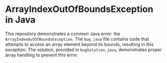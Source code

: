 # ArrayIndexOutOfBoundsException in Java

This repository demonstrates a common Java error: the `ArrayIndexOutOfBoundsException`.  The `bug.java` file contains code that attempts to access an array element beyond its bounds, resulting in this exception.  The solution, provided in `bugSolution.java`, demonstrates proper array handling to prevent this error.